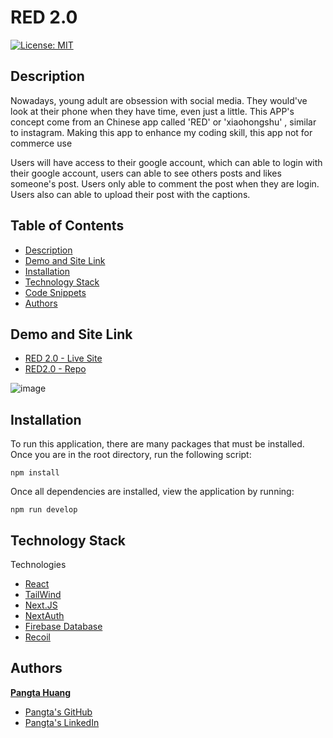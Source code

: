 # RED 2.0
[![License: MIT](https://img.shields.io/badge/License-MIT-yellow.svg)](https://opensource.org/licenses/MIT)

## Description
Nowadays,  young adult are obsession with social media. They would've look at their phone when they have time, even just a little. This APP's concept come from an Chinese app called 'RED' or 'xiaohongshu' , similar to instagram. Making this app to enhance my coding skill, this app not for commerce use <br />

Users will have access to their google account, which can able to login with their google account, users can able to see others posts and likes someone's post. Users only able to comment the post when they are login. Users also can able to upload their post with the captions.


## Table of Contents
* [Description](#description)
* [Demo and Site Link](#demo)
* [Installation](#installation)
* [Technology Stack](#technology-stack)
* [Code Snippets](#code-snippets)
* [Authors](#authors)

## Demo and Site Link
* [RED 2.0 - Live Site](https://red-eight.vercel.app/)
* [RED2.0 - Repo](https://github.com/willyhuang18/red)

![image](https://user-images.githubusercontent.com/87446864/159825435-230124a4-d664-4937-aec2-1c9d7cde7872.png)



## Installation
To run this application, there are many packages that must be installed. Once you are in the root directory, run the following script:

``` 
npm install
```

Once all dependencies are installed, view the application by running:
```
npm run develop 
```

## Technology Stack
Technologies
* [React](https://reactjs.org/)
* [TailWind](https://tailwindcss.com/)
* [Next.JS](https://nextjs.org/)
* [NextAuth](https://next-auth.js.org/)
* [Firebase Database](https://firebase.google.com/)
* [Recoil](https://recoiljs.org/)


## Authors
**[Pangta Huang]()**

* [Pangta's GitHub](https://github.com/willyhuang18)
* [Pangta's LinkedIn](https://www.linkedin.com/in/pangta-huang-2b7b0117a/)
